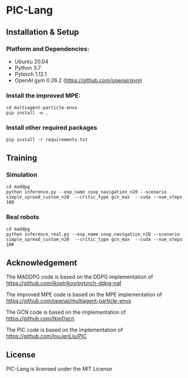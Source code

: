 # PIC-Lang

## Installation & Setup

### Platform and Dependencies: 
* Ubuntu 20.04 
* Python 3.7
* Pytorch 1.12.1
* OpenAI gym 0.26.2 (https://github.com/openai/gym)

### Install the improved MPE:
    cd multiagent-particle-envs
    pip install -e .

### Install other required packages
    pip install -r requirements.txt

## Training

### Simulation
    cd maddpg
    python inference.py --exp_name coop_navigation_n20 --scenario simple_spread_custom_n20  --critic_type gcn_max  --cuda --num_steps 100

### Real robots
    cd maddpg
    python inference_real.py --exp_name coop_navigation_n20 --scenario simple_spread_custom_n20  --critic_type gcn_max  --cuda --num_steps 100

## Acknowledgement
The MADDPG code is based on the DDPG implementation of https://github.com/ikostrikov/pytorch-ddpg-naf

The improved MPE code is based on the MPE implementation of https://github.com/openai/multiagent-particle-envs

The GCN code is based on the implementation of https://github.com/tkipf/gcn

The PIC code is based on the implementation of https://github.com/IouJenLiu/PIC

## License
PIC-Lang is licensed under the MIT License

